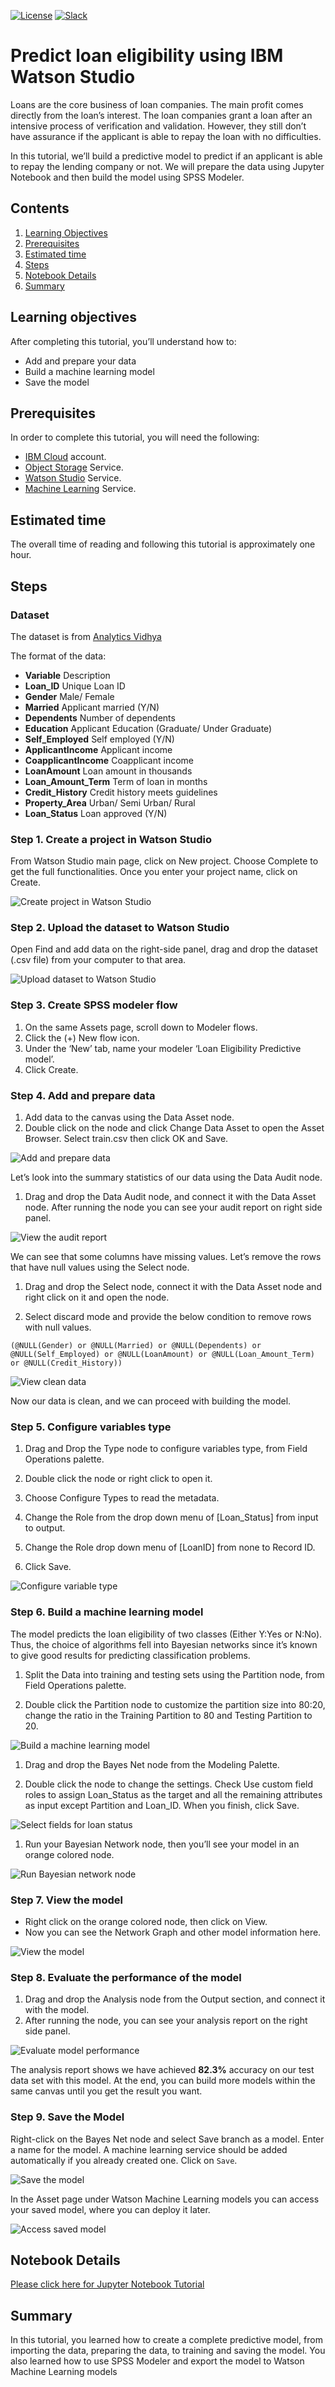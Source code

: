 [![License](https://img.shields.io/badge/License-Apache2-blue.svg)](https://www.apache.org/licenses/LICENSE-2.0) [![Slack](https://img.shields.io/badge/Join-Slack-blue)](https://wdc-community.slack.com)

# Predict loan eligibility using IBM Watson Studio
 
Loans are the core business of loan companies. The main profit comes directly from the loan’s interest. The loan companies grant a loan after an intensive process of verification and validation. However, they still don’t have assurance if the applicant is able to repay the loan with no difficulties.

In this tutorial, we’ll build a predictive model to predict if an applicant is able to repay the lending company or not. We will prepare the data using Jupyter Notebook and then build the model using SPSS Modeler.

## Contents
1. [Learning Objectives](#learning-objectives)
1. [Prerequisites](#Prerequisites)
1. [Estimated time](#Estimated-time)
1. [Steps](#Steps)
1. [Notebook Details](#notebook-details)
1. [Summary](#Summary)

## Learning objectives
After completing this tutorial, you’ll understand how to:

* Add and prepare your data
* Build a machine learning model
* Save the model

## Prerequisites
In order to complete this tutorial, you will need the following:

* [IBM Cloud](https://www.ibm.com/cloud) account.
* [Object Storage](https://cloud.ibm.com/catalog/services/cloud-object-storage?cm_sp=ibmdev-_-developer-tutorials-_-cloudreg) Service.
* [Watson Studio](https://cloud.ibm.com/catalog/services/watson-studio?cm_sp=ibmdev-_-developer-tutorials-_-cloudreg) Service.
* [Machine Learning](https://cloud.ibm.com/catalog/services/machine-learning?cm_sp=ibmdev-_-developer-tutorials-_-cloudreg) Service.

## Estimated time
The overall time of reading and following this tutorial is approximately one hour.

## Steps
### Dataset
The dataset is from [Analytics Vidhya](https://datahack.analyticsvidhya.com/contest/practice-problem-loan-prediction-iii/#data_dictionary)

The format of the data:

* **Variable** Description
* **Loan_ID** Unique Loan ID
* **Gender** Male/ Female
* **Married** Applicant married (Y/N)
* **Dependents** Number of dependents
* **Education** Applicant Education (Graduate/ Under Graduate)
* **Self_Employed** Self employed (Y/N)
* **ApplicantIncome** Applicant income
* **CoapplicantIncome** Coapplicant income
* **LoanAmount** Loan amount in thousands
* **Loan_Amount_Term** Term of loan in months
* **Credit_History** Credit history meets guidelines
* **Property_Area** Urban/ Semi Urban/ Rural
* **Loan_Status** Loan approved (Y/N)

### Step 1. Create a project in Watson Studio
From Watson Studio main page, click on New project. Choose Complete to get the full functionalities. Once you enter your project name, click on Create.

![Create project in Watson Studio](doc/images/create_project_in_watson_studio.gif)

### Step 2. Upload the dataset to Watson Studio
Open Find and add data on the right-side panel, drag and drop the dataset (.csv file) from your computer to that area.

![Upload dataset to Watson Studio](doc/images/watson_studio.gif)

### Step 3. Create SPSS modeler flow
1. On the same Assets page, scroll down to Modeler flows.
1. Click the (+) New flow icon.
1. Under the ‘New’ tab, name your modeler ‘Loan Eligibility Predictive model’.
1. Click Create.

### Step 4. Add and prepare data
1. Add data to the canvas using the Data Asset node.
1. Double click on the node and click Change Data Asset to open the Asset Browser. Select train.csv then click OK and Save.

![Add and prepare data](doc/images/add_and_prepare_data.gif)

Let’s look into the summary statistics of our data using the Data Audit node.

1. Drag and drop the Data Audit node, and connect it with the Data Asset node. After running the node you can see your audit report on right side panel.

![View the audit report](doc/images/audit_report.gif)

We can see that some columns have missing values. Let’s remove the rows that have null values using the Select node.

1. Drag and drop the Select node, connect it with the Data Asset node and right click on it and open the node.

1. Select discard mode and provide the below condition to remove rows with null values.

```(@NULL(Gender) or @NULL(Married) or @NULL(Dependents) or @NULL(Self_Employed) or @NULL(LoanAmount) or @NULL(Loan_Amount_Term) or @NULL(Credit_History))```

![View clean data](doc/images/clean_data.gif)

Now our data is clean, and we can proceed with building the model.

### Step 5. Configure variables type
1. Drag and Drop the Type node to configure variables type, from Field Operations palette.
1. Double click the node or right click to open it.

1. Choose Configure Types to read the metadata.

1. Change the Role from the drop down menu of [Loan_Status] from input to output.
1. Change the Role drop down menu of [LoanID] from none to Record ID.
1. Click Save.

![Configure variable type](doc/images/variable_type.gif)

### Step 6. Build a machine learning model
The model predicts the loan eligibility of two classes (Either Y:Yes or N:No). Thus, the choice of algorithms fell into Bayesian networks since it’s known to give good results for predicting classification problems.

1. Split the Data into training and testing sets using the Partition node, from Field Operations palette.

1. Double click the Partition node to customize the partition size into 80:20, change the ratio in the Training Partition to 80 and Testing Partition to 20.

![Build a machine learning model](doc/images/machine_learning_model.gif)

1. Drag and drop the Bayes Net node from the Modeling Palette.

1. Double click the node to change the settings. Check Use custom field roles to assign Loan_Status as the target and all the remaining attributes as input except Partition and Loan_ID. When you finish, click Save.

![Select fields for loan status](doc/images/loan_status.gif)

1. Run your Bayesian Network node, then you’ll see your model in an orange colored node.

![Run Bayesian network node](doc/images/bayesian_network_node.gif)

### Step 7. View the model
* Right click on the orange colored node, then click on View.
* Now you can see the Network Graph and other model information here.

![View the model](doc/images/view_the_model.gif)

### Step 8. Evaluate the performance of the model
1. Drag and drop the Analysis node from the Output section, and connect it with the model.
1. After running the node, you can see your analysis report on the right side panel.

![Evaluate model performance](doc/images/evaluate_model.gif)

The analysis report shows we have achieved **82.3%** accuracy on our test data set with this model. At the end, you can build more models within the same canvas until you get the result you want.

### Step 9. Save the Model
Right-click on the Bayes Net node and select Save branch as a model. Enter a name for the model. A machine learning service should be added automatically if you already created one. Click on ```Save```.

![Save the model](doc/images/save_model.gif)

In the Asset page under Watson Machine Learning models you can access your saved model, where you can deploy it later.

![Access saved model](doc/images/access_model.gif)

## Notebook Details
[Please click here for Jupyter Notebook Tutorial](loan-eligibility.md)

## Summary
In this tutorial, you learned how to create a complete predictive model, from importing the data, preparing the data, to training and saving the model. You also learned how to use SPSS Modeler and export the model to Watson Machine Learning models
